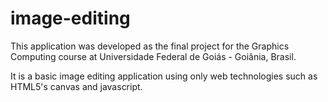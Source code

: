 # image-editing

This application was developed as the final project for the Graphics Computing course at Universidade Federal de Goiás - Goiânia, Brasil.

It is a basic image editing application using only web technologies such as HTML5's canvas and javascript.
